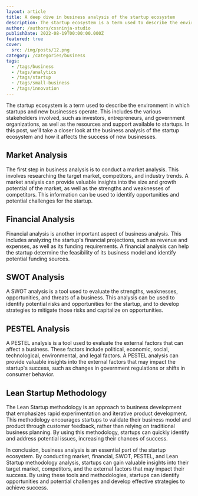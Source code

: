 ```yaml
---
layout: article
title: A deep dive in business analysis of the startup ecosystem
description: The startup ecosystem is a term used to describe the environment in which startups and new businesses operate. This includes the various stakeholders involved, such as investors, entrepreneurs, and government organizations, as well as the resources and support available to startups. In this post, we'll take a closer look at the business analysis of the startup ecosystem and how it affects the success of new businesses.
author: /authors/cssninja-studio
publishDate: 2022-08-19T00:00:00.000Z
featured: true
cover:
  src: /img/posts/12.png
category: /categories/business
tags:
  - /tags/business
  - /tags/analytics
  - /tags/startup
  - /tags/small-business
  - /tags/innovation
---  
```



The startup ecosystem is a term used to describe the environment in which startups and new businesses operate. This includes the various stakeholders involved, such as investors, entrepreneurs, and government organizations, as well as the resources and support available to startups. In this post, we'll take a closer look at the business analysis of the startup ecosystem and how it affects the success of new businesses.

## Market Analysis
The first step in business analysis is to conduct a market analysis. This involves researching the target market, competitors, and industry trends. A market analysis can provide valuable insights into the size and growth potential of the market, as well as the strengths and weaknesses of competitors. This information can be used to identify opportunities and potential challenges for the startup.

## Financial Analysis
Financial analysis is another important aspect of business analysis. This includes analyzing the startup's financial projections, such as revenue and expenses, as well as its funding requirements. A financial analysis can help the startup determine the feasibility of its business model and identify potential funding sources.

## SWOT Analysis
A SWOT analysis is a tool used to evaluate the strengths, weaknesses, opportunities, and threats of a business. This analysis can be used to identify potential risks and opportunities for the startup, and to develop strategies to mitigate those risks and capitalize on opportunities.

## PESTEL Analysis
A PESTEL analysis is a tool used to evaluate the external factors that can affect a business. These factors include political, economic, social, technological, environmental, and legal factors. A PESTEL analysis can provide valuable insights into the external factors that may impact the startup's success, such as changes in government regulations or shifts in consumer behavior.

## Lean Startup Methodology
The Lean Startup methodology is an approach to business development that emphasizes rapid experimentation and iterative product development. This methodology encourages startups to validate their business model and product through customer feedback, rather than relying on traditional business planning. By using this methodology, startups can quickly identify and address potential issues, increasing their chances of success.

In conclusion, business analysis is an essential part of the startup ecosystem. By conducting market, financial, SWOT, PESTEL, and Lean Startup methodology analysis, startups can gain valuable insights into their target market, competitors, and the external factors that may impact their success. By using these tools and methodologies, startups can identify opportunities and potential challenges and develop effective strategies to achieve success.
